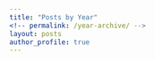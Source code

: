 ```yaml
---
title: "Posts by Year"
<!-- permalink: /year-archive/ -->
layout: posts
author_profile: true
---
```


